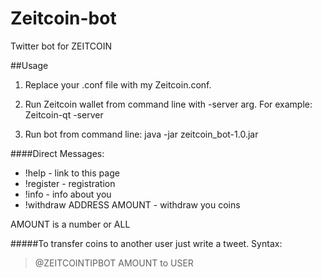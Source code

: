 Zeitcoin-bot
============
Twitter bot for ZEITCOIN

##Usage

1) Replace your .conf file with my Zeitcoin.conf.

2) Run Zeitcoin wallet from command line with -server arg. For example: Zeitcoin-qt -server

3) Run bot from command line: java -jar zeitcoin_bot-1.0.jar

####Direct Messages:
+ !help - link to this page
+ !register - registration
+ !info - info about you
+ !withdraw ADDRESS AMOUNT - withdraw you coins

AMOUNT is a number or ALL

#####To transfer coins to another user just write a tweet. Syntax:
> @ZEITCOINTIPBOT AMOUNT to USER
